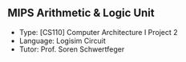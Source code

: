 ## MIPS Arithmetic & Logic Unit
- Type: [CS110] Computer Architecture I Project 2
- Language: Logisim Circuit
- Tutor: Prof. Soren Schwertfeger
